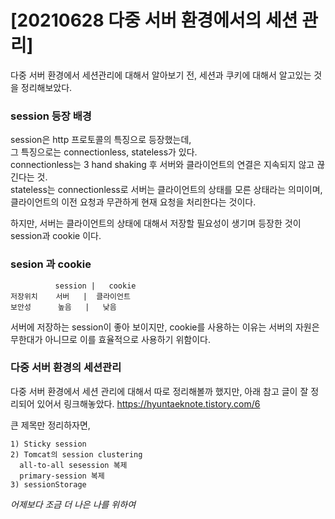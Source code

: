 # [20210628 다중 서버 환경에서의 세션 관리]


다중 서버 환경에서 세션관리에 대해서 알아보기 전, 세션과 쿠키에 대해서 알고있는 것을 정리해보았다.

### session 등장 배경  
session은 http 프로토콜의 특징으로 등장했는데,  
그 특징으로는 connectionless, stateless가 있다.  
connectionless는 3 hand shaking 후 서버와 클라이언트의 연결은 지속되지 않고 끊긴다는 것.  
stateless는 connectionless로 서버는 클라이언트의 상태를 모른 상태라는 의미이며, 클라이언트의 이전 요청과 무관하게 현재 요청을 처리한다는 것이다.  
  
하지만, 서버는 클라이언트의 상태에 대해서 저장할 필요성이 생기며 등장한 것이 session과 cookie 이다.  

### sesion 과 cookie  
```
          session |   cookie  
저장위치    서버   |  클라이언트  
보안성      높음   |   낮음  
```
서버에 저장하는 session이 좋아 보이지만, cookie를 사용하는 이유는 서버의 자원은 무한대가 아니므로 이를 효율적으로 사용하기 위함이다.  
  
### 다중 서버 환경의 세션관리
다중 서버 환경에서 세션 관리에 대해서 따로 정리해볼까 했지만,
아래 참고 글이 잘 정리되어 있어서 링크해놓았다. 
https://hyuntaeknote.tistory.com/6

큰 제목만 정리하자면,
```
1) Sticky session
2) Tomcat의 session clustering
  all-to-all sesession 복제
  primary-session 복제
3) sessionStorage
```

*어제보다 조금 더 나은 나를 위하여*
